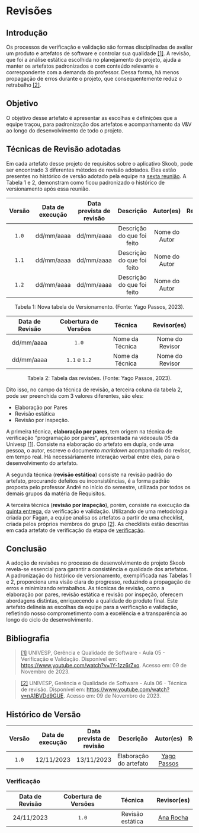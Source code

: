 # Revisões 

## Introdução
Os processos de verificação e validação são formas disciplinadas de avaliar um produto e artefatos de software e controlar sua qualidade <a id="a" href="#aa">[1]</a>. A revisão, que foi a análise estática escolhida no planejamento do projeto, ajuda a manter os artefatos padronizados e com conteúdo relevante e correspondente com a demanda do professor. Dessa forma, há menos propagação de erros durante o projeto, que consequentemente reduz o retrabalho <a id="b" href="#bb">[2]</a>.

## Objetivo
O objetivo desse artefato é apresentar as escolhas e definições que a equipe traçou, para padronização dos artefatos e acompanhamento da V&V ao longo do desenvolvimento de todo o projeto.

## Técnicas de Revisão adotadas
Em cada artefato desse projeto de requisitos sobre o aplicativo Skoob, pode ser encontrado 3 diferentes métodos de revisão adotados. Eles estão presentes no histórico de versão adotado pela equipe na [sexta reunião](../atas/reuniao06.md). A Tabela 1 e 2, demonstram como ficou padronizado o histórico de versionamento após essa reunião.

| Versão | Data de execução | Data prevista de revisão |       Descrição      |         Autor(es)      |       Revisado          |
| :----: | :--------------: | :-------------: | :------------------------: | :----------------: | :-----------: |
| `1.0`  |    dd/mm/aaaa    |   dd/mm/aaaa    |   Descrição do que foi feito    | Nome do Autor | <input type="checkbox" enabled checked /> |
| `1.1`  |    dd/mm/aaaa    |   dd/mm/aaaa    |   Descrição do que foi feito    | Nome do Autor | <input type="checkbox" enabled checked /> |
| `1.2`  |    dd/mm/aaaa    |   dd/mm/aaaa    |   Descrição do que foi feito    | Nome do Autor | <input type="checkbox" enabled checked /> |

<div style="text-align: center">
<p> Tabela 1: Nova tabela de Versionamento. (Fonte: Yago Passos, 2023).</p>
</div>

| Data de Revisão | Cobertura de Versões  |          Técnica         |     Revisor(es)    |
| :------------: | :-------------: | :--------------------------: |  :---------------: |
|   dd/mm/aaaa   |    `1.0`   |    Nome da Técnica     |  Nome do Revisor |
|   dd/mm/aaaa   |  `1.1` e `1.2` |    Nome da Técnica     |  Nome do Revisor |

<div style="text-align: center">
<p> Tabela 2: Tabela das revisões. (Fonte: Yago Passos, 2023).</p>
</div>

Dito isso, no campo da técnica de revisão, a terceira coluna da tabela 2, pode ser preenchida com 3 valores diferentes, são eles:

- Elaboração por Pares
- Revisão estática
- Revisão por inspeção.

A primeira técnica, **elaboração por pares**, tem origem na técnica de verificação "programação por pares", apresentada na vídeoaula 05 da Univesp <a id="a" href="#aa">[1]</a>. Consiste na elaboração do artefato em dupla, onde uma pessoa, o autor, escreve o documento *markdown* acompanhado do revisor, em tempo real. Há necessáriamente interação verbal entre eles, para o desenvolvimento do artefato.

A segunda técnica (**revisão estática**) consiste na revisão padrão do artefato, procurando defeitos ou inconsistências, é a forma padrão proposta pelo professor André no início do semestre, utilizada por todos os demais grupos da matéria de Requisitos.

A terceira técnica (**revisão por inspeção**), porém, consiste na execução da [quinta entrega](#verificação), da verificação e validação. Utilizando de uma metodologia criada por Fagan, a equipe analisa os artefatos a partir de uma checklist, criada pelos próprios membros do grupo <a id="b" href="#bb">[2]</a>. As checklists estão descritas em cada artefato de verificação da etapa de [verificação](#verificação).

## Conclusão

A adoção de revisões no processo de desenvolvimento do projeto Skoob revela-se essencial para garantir a consistência e qualidade dos artefatos. A padronização do histórico de versionamento, exemplificada nas Tabelas 1 e 2, proporciona uma visão clara do progresso, reduzindo a propagação de erros e minimizando retrabalhos. As técnicas de revisão, como a elaboração por pares, revisão estática e revisão por inspeção, oferecem abordagens distintas, enriquecendo a qualidade do produto final. Este artefato delineia as escolhas da equipe para a verificação e validação, refletindo nosso comprometimento com a excelência e a transparência ao longo do ciclo de desenvolvimento.

## Bibliografia

> <a id="aa" href="#a">[1]</a> UNIVESP, Gerência e Qualidade de Software - Aula 05 - Verificação e Validação. Disponível em: <https://www.youtube.com/watch?v=1Y-1zz6rZxo>. Acesso em: 09 de Novembro de 2023.

> <a id="bb" href="#b">[2]</a> UNIVESP, Gerência e Qualidade de Software - Aula 06 - Técnica de revisão. Disponível em: <https://www.youtube.com/watch?v=nA1BVDd9GUE>. Acesso em: 09 de Novembro de 2023.

## Histórico de Versão

| Versão | Data de execução | Data prevista de revisão |       Descrição      |         Autor(es)      |       Revisado          |
| :----: | :--------------: | :-------------: | :------------------------: | :----------------: | :-----------: |
| `1.0`  |    12/11/2023    |   13/11/2023    |   Elaboração do artefato    | [Yago Passos](https://github.com/yagompassos) | <input type="checkbox" enabled checked /> |

### Verificação

| Data de Revisão | Cobertura de Versões  |          Técnica         |     Revisor(es)    |
| :------------: | :-------------: | :--------------------------: |  :---------------: |
|   24/11/2023   |    `1.0`   |   Revisão estática  |  [Ana Rocha](https://github.com/anaaroch) |